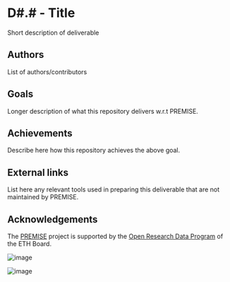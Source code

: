 # D#.# - Title
Short description of deliverable

## Authors
List of authors/contributors

## Goals
Longer description of what this repository delivers w.r.t PREMISE.

## Achievements
Describe here how this repository achieves the above goal.

## External links
List here any relevant tools used in preparing this deliverable that are not maintained by PREMISE.

## Acknowledgements
The [PREMISE](https://ord-premise.github.io/) project is supported by the [Open Research Data Program](https://ethrat.ch/en/eth-domain/open-research-data/) of the ETH Board.

![image](https://github.com/ord-premise/metadata-batteries/assets/45081142/74640b5c-ee94-41e1-9acd-fa47da866fe8)

![image](https://github.com/ord-premise/metadata-batteries/assets/45081142/d282c4d9-feb3-47dc-b5d4-c616151518be)
